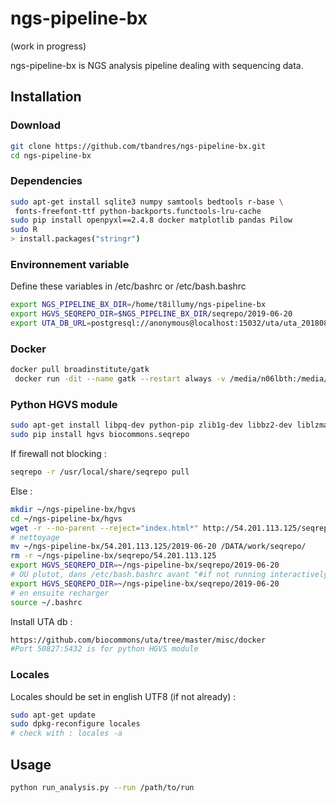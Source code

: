 # ngs-pipeline-bx

(work in progress)

ngs-pipeline-bx is NGS analysis pipeline dealing with sequencing data.

## Installation

### Download

```bash
git clone https://github.com/tbandres/ngs-pipeline-bx.git
cd ngs-pipeline-bx
```

### Dependencies

```bash
sudo apt-get install sqlite3 numpy samtools bedtools r-base \
 fonts-freefont-ttf python-backports.functools-lru-cache
sudo pip install openpyxl==2.4.8 docker matplotlib pandas Pilow
sudo R
> install.packages("stringr")

```

### Environnement variable

Define these variables in /etc/bashrc or /etc/bash.bashrc

```bash
export NGS_PIPELINE_BX_DIR=/home/t8illumy/ngs-pipeline-bx
export HGVS_SEQREPO_DIR=$NGS_PIPELINE_BX_DIR/seqrepo/2019-06-20
export UTA_DB_URL=postgresql://anonymous@localhost:15032/uta/uta_20180821
```

### Docker

```bash
docker pull broadinstitute/gatk
 docker run -dit --name gatk --restart always -v /media/n06lbth:/media/n06lbth -v /home/t8illumy:/home/t8illumy broadinstitute/gatk
```

### Python HGVS module

```bash
sudo apt-get install libpq-dev python-pip zlib1g-dev libbz2-dev liblzma-dev
sudo pip install hgvs biocommons.seqrepo
```
If firewall not blocking :
```bash
seqrepo -r /usr/local/share/seqrepo pull 
```
Else :
```bash
mkdir ~/ngs-pipeline-bx/hgvs
cd ~/ngs-pipeline-bx/hgvs 
wget -r --no-parent --reject="index.html*" http://54.201.113.125/seqrepo/2019-06-20/
# nettoyage
mv ~/ngs-pipeline-bx/54.201.113.125/2019-06-20 /DATA/work/seqrepo/
rm -r ~/ngs-pipeline-bx/seqrepo/54.201.113.125
export HGVS_SEQREPO_DIR=~/ngs-pipeline-bx/seqrepo/2019-06-20
# OU plutot, dans /etc/bash.bashrc avant "#if not running interactively..."
export HGVS_SEQREPO_DIR=~/ngs-pipeline-bx/seqrepo/2019-06-20
# en ensuite recharger
source ~/.bashrc
```

Install UTA db :
```bash
https://github.com/biocommons/uta/tree/master/misc/docker
#Port 50827:5432 is for python HGVS module
```

### Locales

Locales should be set in english UTF8 (if not already) :

```bash
sudo apt-get update
sudo dpkg-reconfigure locales 
# check with : locales -a
```


## Usage

```bash
python run_analysis.py --run /path/to/run
```


```bash
```
